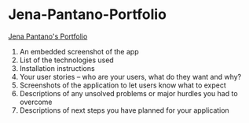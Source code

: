 # Jena-Pantano-Portfolio
<a href="http://127.0.0.1:5500/index.html"> Jena Pantano's Portfolio </a>

<ol>
 <li> An embedded screenshot of the app </li>
 <li>List of the technologies used</li>
 <li>Installation instructions </li>
 <li>Your user stories – who are your users, what do they want and why?</li>
 <li>Screenshots of the application to let users know what to expect</li>
 <li>Descriptions of any unsolved problems or major hurdles you had to overcome</li>
 <li>Descriptions of next steps you have planned for your application</li>
 </ol>
 